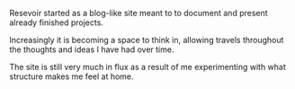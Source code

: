 Resevoir started as a blog-like site meant to to document and present already finished projects.

Increasingly it is becoming a space to think in, allowing travels throughout the thoughts and ideas I have had over time.

The site is still very much in flux as a result of me experimenting with what structure makes me feel at home.
